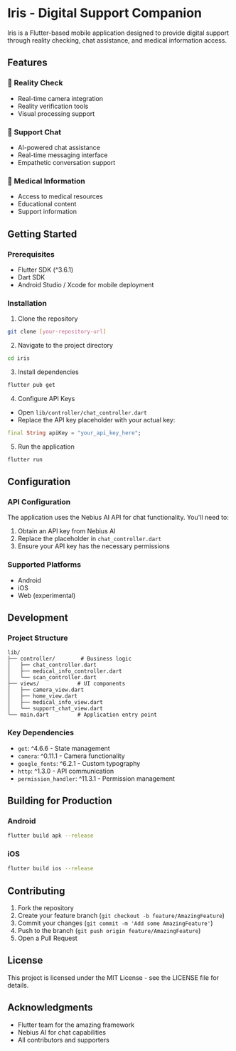 # Iris - Digital Support Companion

Iris is a Flutter-based mobile application designed to provide digital support through reality checking, chat assistance, and medical information access.

## Features

### 🎥 Reality Check
- Real-time camera integration
- Reality verification tools
- Visual processing support

### 💬 Support Chat
- AI-powered chat assistance
- Real-time messaging interface
- Empathetic conversation support

### 🏥 Medical Information
- Access to medical resources
- Educational content
- Support information

## Getting Started

### Prerequisites
- Flutter SDK (^3.6.1)
- Dart SDK
- Android Studio / Xcode for mobile deployment

### Installation

1. Clone the repository
```bash
git clone [your-repository-url]
```

2. Navigate to the project directory
```bash
cd iris
```

3. Install dependencies
```bash
flutter pub get
```

4. Configure API Keys
- Open `lib/controller/chat_controller.dart`
- Replace the API key placeholder with your actual key:
```dart
final String apiKey = "your_api_key_here";
```

5. Run the application
```bash
flutter run
```

## Configuration

### API Configuration
The application uses the Nebius AI API for chat functionality. You'll need to:
1. Obtain an API key from Nebius AI
2. Replace the placeholder in `chat_controller.dart`
3. Ensure your API key has the necessary permissions

### Supported Platforms
- Android
- iOS
- Web (experimental)

## Development

### Project Structure
```
lib/
├── controller/        # Business logic
│   ├── chat_controller.dart
│   ├── medical_info_controller.dart
│   └── scan_controller.dart
├── views/            # UI components
│   ├── camera_view.dart
│   ├── home_view.dart
│   ├── medical_info_view.dart
│   └── support_chat_view.dart
└── main.dart         # Application entry point
```

### Key Dependencies
- `get`: ^4.6.6 - State management
- `camera`: ^0.11.1 - Camera functionality
- `google_fonts`: ^6.2.1 - Custom typography
- `http`: ^1.3.0 - API communication
- `permission_handler`: ^11.3.1 - Permission management

## Building for Production

### Android
```bash
flutter build apk --release
```

### iOS
```bash
flutter build ios --release
```

## Contributing
1. Fork the repository
2. Create your feature branch (`git checkout -b feature/AmazingFeature`)
3. Commit your changes (`git commit -m 'Add some AmazingFeature'`)
4. Push to the branch (`git push origin feature/AmazingFeature`)
5. Open a Pull Request

## License
This project is licensed under the MIT License - see the LICENSE file for details.

## Acknowledgments
- Flutter team for the amazing framework
- Nebius AI for chat capabilities
- All contributors and supporters
